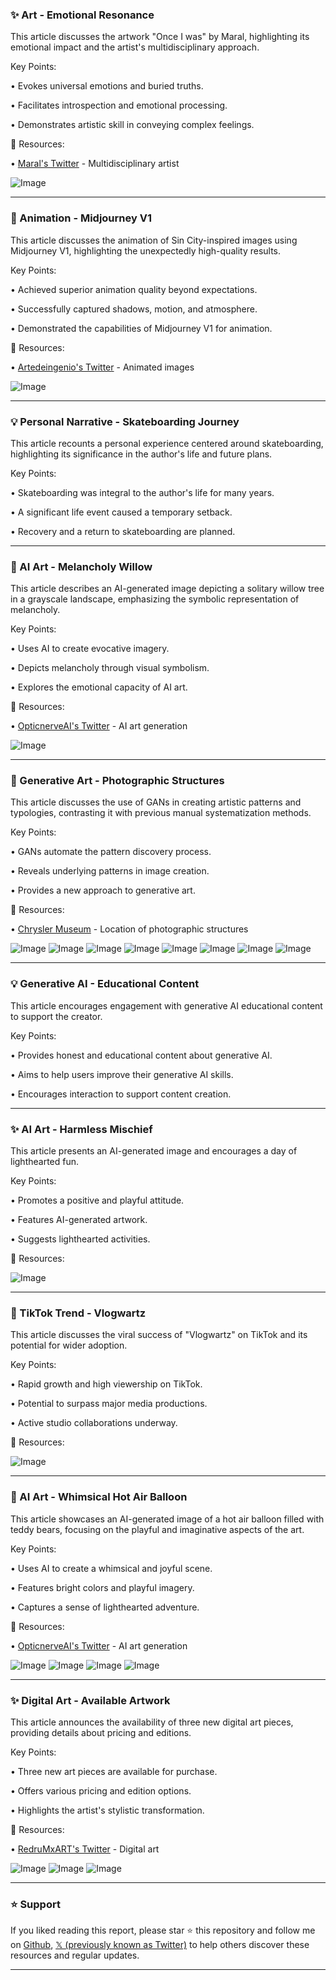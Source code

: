 ### ✨ Art - Emotional Resonance

This article discusses the artwork "Once I was" by Maral, highlighting its emotional impact and the artist's multidisciplinary approach.

Key Points:

• Evokes universal emotions and buried truths.


• Facilitates introspection and emotional processing.


• Demonstrates artistic skill in conveying complex feelings.


🔗 Resources:

• [Maral's Twitter](https://x.com/mamaralic) - Multidisciplinary artist


![Image](https://pbs.twimg.com/amplify_video_thumb/1937104371944165376/img/UnYnMyCfOoK0_i_T.jpg)

---
### 🚀 Animation - Midjourney V1

This article discusses the animation of Sin City-inspired images using Midjourney V1, highlighting the unexpectedly high-quality results.

Key Points:

• Achieved superior animation quality beyond expectations.


• Successfully captured shadows, motion, and atmosphere.


• Demonstrated the capabilities of Midjourney V1 for animation.


🔗 Resources:

• [Artedeingenio's Twitter](https://x.com/Artedeingenio/status/1937129799346253990) - Animated images


![Image](https://pbs.twimg.com/amplify_video_thumb/1937129473523978240/img/hFKai2DYZUdNm8bF.jpg)

---
### 💡 Personal Narrative - Skateboarding Journey

This article recounts a personal experience centered around skateboarding, highlighting its significance in the author's life and future plans.

Key Points:

• Skateboarding was integral to the author's life for many years.


•  A significant life event caused a temporary setback.


• Recovery and a return to skateboarding are planned.



---
### 🤖 AI Art - Melancholy Willow

This article describes an AI-generated image depicting a solitary willow tree in a grayscale landscape, emphasizing the symbolic representation of melancholy.

Key Points:

• Uses AI to create evocative imagery.


•  Depicts melancholy through visual symbolism.


•  Explores the emotional capacity of AI art.


🔗 Resources:

• [OpticnerveAI's Twitter](https://x.com/opticnerveAI/status/1937124740436549814) - AI art generation


![Image](https://pbs.twimg.com/media/GuIKUniXgAAcbgx?format=jpg&name=small)

---
### 🤖 Generative Art - Photographic Structures

This article discusses the use of GANs in creating artistic patterns and typologies, contrasting it with previous manual systematization methods.


Key Points:

•  GANs automate the pattern discovery process.


•  Reveals underlying patterns in image creation.


•  Provides a new approach to generative art.


🔗 Resources:

• [Chrysler Museum](https://x.com/ChryslerMuseum) -  Location of photographic structures


![Image](https://pbs.twimg.com/media/GuGnJoQXwAEbfej?format=jpg&name=360x360)
![Image](https://pbs.twimg.com/media/GuGnJoSXMAAbM2T?format=jpg&name=360x360)
![Image](https://pbs.twimg.com/media/GuGnJpDXoAASZor?format=jpg&name=small)
![Image](https://pbs.twimg.com/media/GuGnJpAXYAAOPwR?format=jpg&name=360x360)
![Image](https://pbs.twimg.com/media/Gt_3GgDWcAAUzbe?format=jpg&name=120x120)
![Image](https://pbs.twimg.com/media/Gt_3GgKWgAAkArF?format=jpg&name=120x120)
![Image](https://pbs.twimg.com/media/Gt_3GgIWIAA-XuO?format=jpg&name=120x120)
![Image](https://pbs.twimg.com/media/Gt_3GgJXEAEH43V?format=jpg&name=120x120)

---
### 💡 Generative AI - Educational Content

This article encourages engagement with generative AI educational content to support the creator.

Key Points:

• Provides honest and educational content about generative AI.


•  Aims to help users improve their generative AI skills.


•  Encourages interaction to support content creation.


---
### ✨ AI Art - Harmless Mischief

This article presents an AI-generated image and encourages a day of lighthearted fun.

Key Points:

• Promotes a positive and playful attitude.


•  Features AI-generated artwork.


•  Suggests lighthearted activities.


🔗 Resources:


![Image](https://pbs.twimg.com/media/GtzSb7nXsAEaqJt?format=jpg&name=small)

---
### 🚀  TikTok Trend - Vlogwartz

This article discusses the viral success of "Vlogwartz" on TikTok and its potential for wider adoption.

Key Points:

•  Rapid growth and high viewership on TikTok.


•  Potential to surpass major media productions.


•  Active studio collaborations underway.


🔗 Resources:


![Image](https://pbs.twimg.com/amplify_video_thumb/1936955782685450241/img/UFAEK7UFAHmClIg4.jpg)


---
### 🤖 AI Art - Whimsical Hot Air Balloon

This article showcases an AI-generated image of a hot air balloon filled with teddy bears, focusing on the playful and imaginative aspects of the art.

Key Points:

• Uses AI to create a whimsical and joyful scene.


•  Features bright colors and playful imagery.


•  Captures a sense of lighthearted adventure.


🔗 Resources:

• [OpticnerveAI's Twitter](https://x.com/opticnerveAI/status/1937098706483921367) - AI art generation


![Image](https://pbs.twimg.com/media/GuHun4wXUAAQCpS?format=jpg&name=360x360)
![Image](https://pbs.twimg.com/media/GuHv8pIWEAAN1YH?format=jpg&name=360x360)
![Image](https://pbs.twimg.com/media/GuHxXOOXMAEQ-na?format=jpg&name=360x360)
![Image](https://pbs.twimg.com/media/GuHyn90WwAAA9KM?format=jpg&name=360x360)

---
### ✨ Digital Art - Available Artwork

This article announces the availability of three new digital art pieces, providing details about pricing and editions.

Key Points:

•  Three new art pieces are available for purchase.


•  Offers various pricing and edition options.


•  Highlights the artist's stylistic transformation.


🔗 Resources:

• [RedruMxART's Twitter](https://x.com/RedruMxART/status/1936827983140122968) - Digital art


![Image](https://pbs.twimg.com/media/GuD-xTcXEAAKAq3?format=jpg&name=small)
![Image](https://pbs.twimg.com/media/GuD-xTYXsAExmrf?format=jpg&name=small)
![Image](https://pbs.twimg.com/media/GuD-xTiXoAAfazs?format=jpg&name=small)


---

### ⭐️ Support

If you liked reading this report, please star ⭐️ this repository and follow me on [Github](https://github.com/Drix10), [𝕏 (previously known as Twitter)](https://x.com/DRIX_10_) to help others discover these resources and regular updates.

---